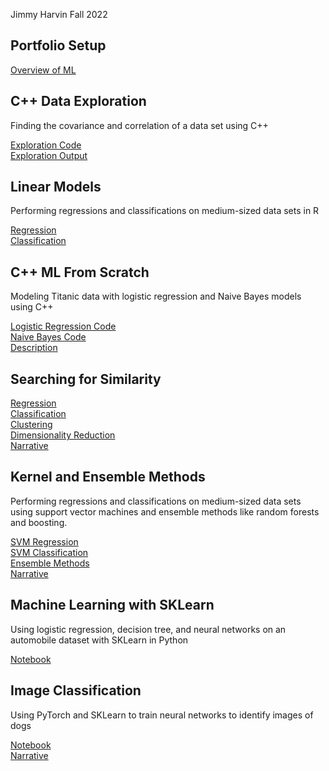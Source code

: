 Jimmy Harvin
Fall 2022

## Portfolio Setup
[Overview of ML](https://github.com/JimmyHF/CS_4375_Portfolio/blob/main/Overview%20of%20ML.pdf)

## C++ Data Exploration

Finding the covariance and correlation of a data set using C++

[Exploration Code](https://github.com/JimmyHF/CS_4375_Portfolio/blob/main/explore.cpp)<br/>
[Exploration Output](https://github.com/JimmyHF/CS_4375_Portfolio/blob/main/Data%20Exploration.pdf)

## Linear Models

Performing regressions and classifications on medium-sized data sets in R

[Regression](https://github.com/JimmyHF/CS_4375_Portfolio/blob/main/Regression.pdf)<br/>
[Classification](https://github.com/JimmyHF/CS_4375_Portfolio/blob/main/Classfication.pdf)

## C++ ML From Scratch

Modeling Titanic data with logistic regression and Naive Bayes models using C++

[Logistic Regression Code](https://github.com/JimmyHF/CS_4375_Portfolio/blob/main/log.cpp)<br/>
[Naive Bayes Code](https://github.com/JimmyHF/CS_4375_Portfolio/blob/main/main.cpp)<br/>
[Description](https://github.com/JimmyHF/CS_4375_Portfolio/blob/main/Classification%20from%20Scratch.pdf)

## Searching for Similarity

[Regression](https://github.com/JimmyHF/CS_4375_Portfolio/blob/main/Regression2_1.pdf)<br/>
[Classification](https://github.com/JimmyHF/CS_4375_Portfolio/blob/main/Classfication.pdf)<br/>
[Clustering](https://github.com/JimmyHF/CS_4375_Portfolio/blob/main/Clustering.pdf)<br/>
[Dimensionality Reduction](https://github.com/JimmyHF/CS_4375_Portfolio/blob/main/dimensionality-reduction.pdf)<br/>
[Narrative](https://github.com/JimmyHF/CS_4375_Portfolio/blob/main/Narrative%20(1).pdf)

## Kernel and Ensemble Methods

Performing regressions and classifications on medium-sized data sets using support vector machines and ensemble methods like random forests and boosting.

[SVM Regression](https://github.com/JimmyHF/CS_4375_Portfolio/blob/main/SVM-regression.pdf)<br/>
[SVM Classification](https://github.com/JimmyHF/CS_4375_Portfolio/blob/main/SVM-classification.pdf)<br/>
[Ensemble Methods](https://github.com/JimmyHF/CS_4375_Portfolio/blob/main/EnsembleMethods.pdf)<br/>
[Narrative](https://github.com/JimmyHF/CS_4375_Portfolio/blob/main/Kernel_and_Ensemble_Narrative.pdf)

## Machine Learning with SKLearn

Using logistic regression, decision tree, and neural networks on an automobile dataset with SKLearn in Python

[Notebook](https://github.com/JimmyHF/CS_4375_Portfolio/blob/main/MLWithSKLearn.pdf)

## Image Classification

Using PyTorch and SKLearn to train neural networks to identify images of dogs

[Notebook](https://github.com/JimmyHF/CS_4375_Portfolio/blob/main/Image_Classification-_Dog_identifier.pdf)<br/>
[Narrative](https://github.com/JimmyHF/CS_4375_Portfolio/blob/main/Image%20Classification.pdf)
